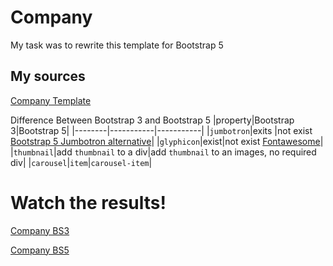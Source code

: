 # Company

My task was to rewrite this template for Bootstrap 5

## My sources

[Company Template](https://www.w3schools.com/bootstrap/bootstrap_theme_company.asp)

Difference Between Bootstrap 3 and Bootstrap 5
|property|Bootstrap 3|Bootstrap 5|
|--------|-----------|-----------|
|`jumbotron`|exits |not exist [Bootstrap 5 Jumbotron alternative](https://www.w3schools.com/bootstrap5/bootstrap_jumbotron.php)|
|`glyphicon`|exist|not exist [Fontawesome](https://fontawesome.com/)|
|`thumbnail`|add `thumbnail` to a div|add `thumbnail` to an images, no required div|
|`carousel`|`item`|`carousel-item`|

# Watch the results!

[Company BS3](./BS3%20Company.html)

[Company BS5]()
